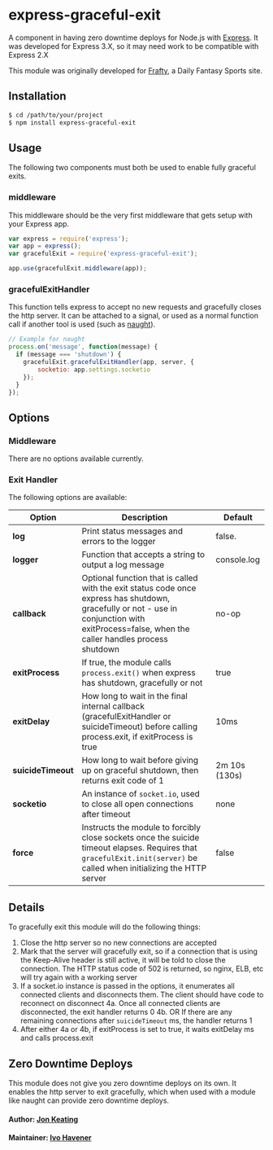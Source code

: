 # express-graceful-exit

A component in having zero downtime deploys for Node.js with [Express](http://expressjs.com/). It was developed for Express 3.X, so it may need work to be compatible with Express 2.X

This module was originally developed for [Frafty](https://www.frafty.com/), a Daily Fantasy Sports site.

## Installation

```` bash
$ cd /path/to/your/project
$ npm install express-graceful-exit
````

## Usage

The following two components must both be used to enable fully graceful exits.

### middleware

This middleware should be the very first middleware that gets setup with your Express app.

```` javascript
var express = require('express');
var app = express();
var gracefulExit = require('express-graceful-exit');

app.use(gracefulExit.middleware(app));
````

### gracefulExitHandler

This function tells express to accept no new requests and gracefully closes the http server. It can be attached to a signal, or used as a normal function call if another tool is used (such as [naught](https://github.com/indabamusic/naught)).

```` javascript
// Example for naught
process.on('message', function(message) {
  if (message === 'shutdown') {
    gracefulExit.gracefulExitHandler(app, server, {
        socketio: app.settings.socketio
    });
  }
});
````

## Options

### Middleware

There are no options available currently.

### Exit Handler

The following options are available:

Option  |  Description  |  Default
------  |  -----------  |  -------
__log__  |  Print status messages and errors to the logger  |  false.
__logger__  |  Function that accepts a string to output a log message  |  console.log
__callback__  |  Optional function that is called with the exit status code once express has shutdown, gracefully or not - use in conjunction with exitProcess=false, when the caller handles process shutdown  |  no-op
__exitProcess__  |  If true, the module calls `process.exit()` when express has shutdown, gracefully or not  |  true
__exitDelay__  |  How long to wait in the final internal callback (gracefulExitHandler or suicideTimeout) before calling process.exit, if exitProcess is true  |  10ms
__suicideTimeout__  |  How long to wait before giving up on graceful shutdown, then returns exit code of 1  |  2m 10s (130s)
__socketio__  |  An instance of `socket.io`, used to close all open connections after timeout  |  none
__force__  |  Instructs the module to forcibly close sockets once the suicide timeout elapses. Requires that `gracefulExit.init(server)` be called when initializing the HTTP server  |  false

## Details

To gracefully exit this module will do the following things:

1. Close the http server so no new connections are accepted
2. Mark that the server will gracefully exit, so if a connection that is using the Keep-Alive header is still active, it will be told to close the connection. The HTTP status code of 502 is returned, so nginx, ELB, etc will try again with a working server
3. If a socket.io instance is passed in the options, it enumerates all connected clients and disconnects them. The client should have code to reconnect on disconnect
4a. Once all connected clients are disconnected, the exit handler returns 0
4b. OR If there are any remaining connections after `suicideTimeout` ms, the handler returns 1
5. After either 4a or 4b, if exitProcess is set to true, it waits exitDelay ms and calls process.exit

## Zero Downtime Deploys

This module does not give you zero downtime deploys on its own. It enables the http server to exit gracefully, which when used with a module like naught can provide zero downtime deploys.

#### Author: [Jon Keating](http://twitter.com/emostar)
#### Maintainer: [Ivo Havener](https://github.com/ivolucien)
